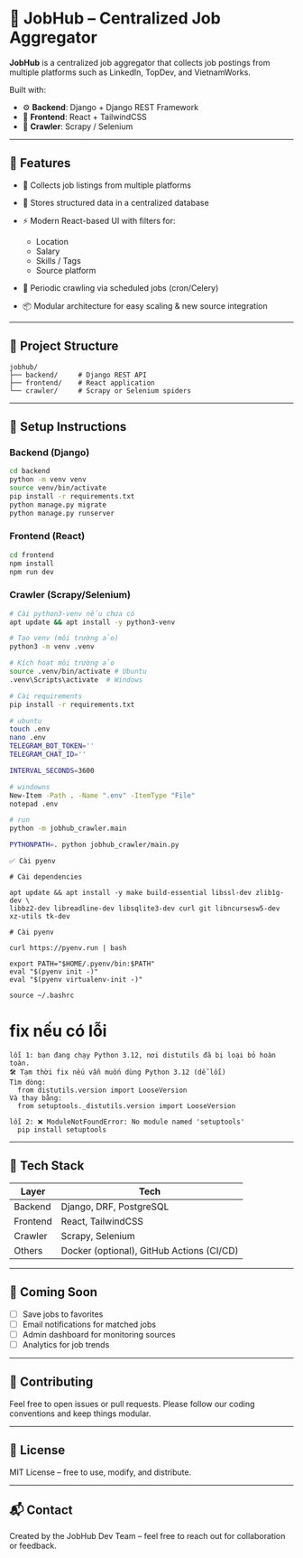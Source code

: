 # 🧠 JobHub – Centralized Job Aggregator

**JobHub** is a centralized job aggregator that collects job postings from multiple platforms such as LinkedIn, TopDev, and VietnamWorks.

Built with:

- ⚙️ **Backend**: Django + Django REST Framework
- 🎨 **Frontend**: React + TailwindCSS
- 🤖 **Crawler**: Scrapy / Selenium

---

## 🚀 Features

- 🔎 Collects job listings from multiple platforms
- 📃️ Stores structured data in a centralized database
- ⚡ Modern React-based UI with filters for:

  - Location
  - Salary
  - Skills / Tags
  - Source platform

- 🔄 Periodic crawling via scheduled jobs (cron/Celery)
- 📦 Modular architecture for easy scaling & new source integration

---

## 📁 Project Structure

```
jobhub/
├── backend/     # Django REST API
├── frontend/    # React application
└── crawler/     # Scrapy or Selenium spiders
```

---

## 💠 Setup Instructions

### Backend (Django)

```bash
cd backend
python -m venv venv
source venv/bin/activate
pip install -r requirements.txt
python manage.py migrate
python manage.py runserver
```

### Frontend (React)

```bash
cd frontend
npm install
npm run dev
```

### Crawler (Scrapy/Selenium)

```bash
# Cài python3-venv nếu chưa có
apt update && apt install -y python3-venv

# Tạo venv (môi trường ảo)
python3 -m venv .venv

# Kích hoạt môi trường ảo
source .venv/bin/activate # Ubuntu
.venv\Scripts\activate  # Windows

# Cài requirements
pip install -r requirements.txt

# ubuntu
touch .env
nano .env
TELEGRAM_BOT_TOKEN=''
TELEGRAM_CHAT_ID=''

INTERVAL_SECONDS=3600

# windowns
New-Item -Path . -Name ".env" -ItemType "File"
notepad .env

# run
python -m jobhub_crawler.main

PYTHONPATH=. python jobhub_crawler/main.py

```

```
✅ Cài pyenv

# Cài dependencies

apt update && apt install -y make build-essential libssl-dev zlib1g-dev \
libbz2-dev libreadline-dev libsqlite3-dev curl git libncursesw5-dev xz-utils tk-dev

# Cài pyenv

curl https://pyenv.run | bash

export PATH="$HOME/.pyenv/bin:$PATH"
eval "$(pyenv init -)"
eval "$(pyenv virtualenv-init -)"

source ~/.bashrc
```

# fix nếu có lỗi

```
lỗi 1: bạn đang chạy Python 3.12, nơi distutils đã bị loại bỏ hoàn toàn.
🛠 Tạm thời fix nếu vẫn muốn dùng Python 3.12 (dễ lỗi)
Tìm dòng:
  from distutils.version import LooseVersion
Và thay bằng:
  from setuptools._distutils.version import LooseVersion

lỗi 2: ❌ ModuleNotFoundError: No module named 'setuptools'
  pip install setuptools
```

---

## 🧹 Tech Stack

| Layer    | Tech                                      |
| -------- | ----------------------------------------- |
| Backend  | Django, DRF, PostgreSQL                   |
| Frontend | React, TailwindCSS                        |
| Crawler  | Scrapy, Selenium                          |
| Others   | Docker (optional), GitHub Actions (CI/CD) |

---

## 🧪 Coming Soon

- [ ] Save jobs to favorites
- [ ] Email notifications for matched jobs
- [ ] Admin dashboard for monitoring sources
- [ ] Analytics for job trends

---

## 🤝 Contributing

Feel free to open issues or pull requests.
Please follow our coding conventions and keep things modular.

---

## 📄 License

MIT License – free to use, modify, and distribute.

---

## 📬 Contact

Created by the JobHub Dev Team – feel free to reach out for collaboration or feedback.
